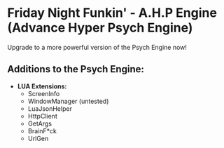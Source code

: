 # Friday Night Funkin' - A.H.P Engine (Advance Hyper Psych Engine)

Upgrade to a more powerful version of the Psych Engine now!

## Additions to the Psych Engine:
- **LUA Extensions:**
  - ScreenInfo
  - WindowManager (untested)
  - LuaJsonHelper
  - HttpClient
  - GetArgs
  - BrainF*ck
  - UrlGen
